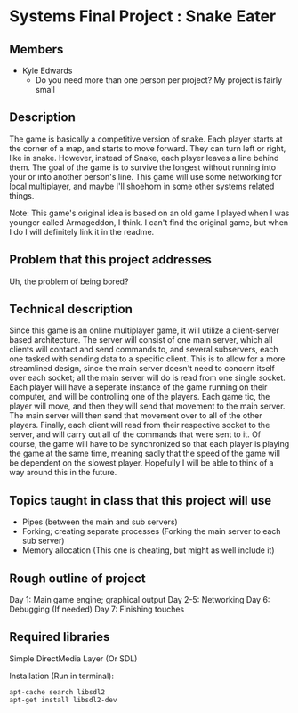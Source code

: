 # Systems Final Project : Snake Eater

## Members

* Kyle Edwards
  * Do you need more than one person per project? My project is fairly small

## Description

The game is basically a competitive version of snake. Each player starts at the corner of a map, and starts to move forward. They can turn left or right, like in snake. However, instead of Snake, each player leaves a line behind them. The goal of the game is to survive the longest without running into
your or into another person's line. This game will use some networking for local multiplayer, and maybe I'll shoehorn in some other systems related things.

Note: This game's original idea is based on an old game I played when I was younger called Armageddon, I think. I can't find the original game, but when I do I will definitely link it in the readme.

## Problem that this project addresses

Uh, the problem of being bored?

## Technical description

Since this game is an online multiplayer game, it will utilize a client-server based architecture. The server will consist of one main server, which all clients will contact and send commands to, and several subservers, each one tasked with sending data to a specific client. This is to allow for a more streamlined design, since the main server doesn't need to concern itself over each socket; all the main server will do is read from one single socket.
Each player will have a seperate instance of the game running on their computer, and will be controlling one of the players. Each game tic, the player will move, and then they will send that movement to the main server. The main server will then send that movement over to all of the other players. Finally, each client will read from their respective socket to the server, and will carry out all of the commands that were sent to it. Of course, the game will have to be synchronized so that each player is playing the game at the same time, meaning sadly that the speed of the game will be dependent on the slowest player. Hopefully I will be able to think of a way around this in the future.

## Topics taught in class that this project will use

* Pipes (between the main and sub servers)
* Forking; creating separate processes (Forking the main server to each sub server)
* Memory allocation (This one is cheating, but might as well include it)

## Rough outline of project

Day 1: Main game engine; graphical output
Day 2-5: Networking
Day 6: Debugging (If needed)
Day 7: Finishing touches

## Required libraries

Simple DirectMedia Layer (Or SDL)

Installation (Run in terminal):

```
apt-cache search libsdl2
apt-get install libsdl2-dev
```